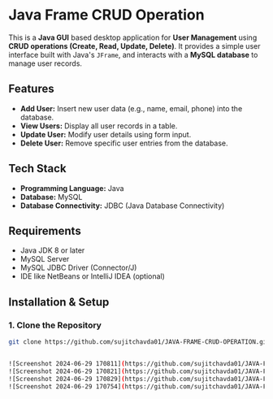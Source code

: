 # Java Frame CRUD Operation

This is a **Java GUI** based desktop application for **User Management** using **CRUD operations (Create, Read, Update, Delete)**. It provides a simple user interface built with Java's `JFrame`, and interacts with a **MySQL database** to manage user records.

## Features

- **Add User:** Insert new user data (e.g., name, email, phone) into the database.
- **View Users:** Display all user records in a table.
- **Update User:** Modify user details using form input.
- **Delete User:** Remove specific user entries from the database.

## Tech Stack

- **Programming Language:** Java
- **Database:** MySQL
- **Database Connectivity:** JDBC (Java Database Connectivity)

## Requirements

- Java JDK 8 or later
- MySQL Server
- MySQL JDBC Driver (Connector/J)
- IDE like NetBeans or IntelliJ IDEA (optional)

## Installation & Setup

### 1. Clone the Repository

```bash
git clone https://github.com/sujitchavda01/JAVA-FRAME-CRUD-OPERATION.git


![Screenshot 2024-06-29 170811](https://github.com/sujitchavda01/JAVA-FRAME-CRUD-OPERATION/assets/144345082/12e62b01-82c5-40d5-851e-a69ae52b2c10)
![Screenshot 2024-06-29 170821](https://github.com/sujitchavda01/JAVA-FRAME-CRUD-OPERATION/assets/144345082/d127398d-5769-4fba-865d-f97d36b95828)
![Screenshot 2024-06-29 170829](https://github.com/sujitchavda01/JAVA-FRAME-CRUD-OPERATION/assets/144345082/69821851-d715-4d64-b274-04ff79c670f8)
![Screenshot 2024-06-29 170754](https://github.com/sujitchavda01/JAVA-FRAME-CRUD-OPERATION/assets/144345082/1e20ab45-a47c-4a0f-86f4-ccfcb947b750)



